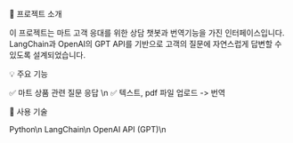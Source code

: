 📌 프로젝트 소개

이 프로젝트는 마트 고객 응대를 위한 상담 챗봇과 번역기능을 가진 인터페이스입니다.
LangChain과 OpenAI의 GPT API를 기반으로 고객의 질문에 자연스럽게 답변할 수 있도록 설계되었습니다.

💡 주요 기능

✅ 마트 상품 관련 질문 응답 \n
✅ 텍스트, pdf 파일 업로드 -> 번역

🧰 사용 기술

Python\n
LangChain\n
OpenAI API (GPT)\n

